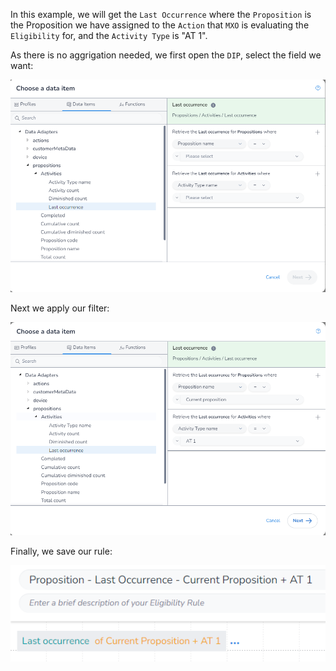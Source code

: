 In this example, we will get the `Last Occurrence` where the `Proposition` is the Proposition we have assigned to the `Action` that `MXO` is evaluating the `Eligibility` for, and the `Activity Type` is "AT 1".

As there is no aggrigation needed, we first open the `DIP`, select the field we want:

![alt text](image_1.png)

Next we apply our filter:

![alt text](image_2.png)

Finally, we save our rule:

![alt text](image_3.png)